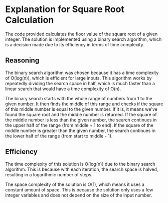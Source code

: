 # Explanation for Square Root Calculation

The code provided calculates the floor value of the square root of a given integer. The solution is implemented using a binary search algorithm, which is a decision made due to its efficiency in terms of time complexity.

## Reasoning

The binary search algorithm was chosen because it has a time complexity of O(log(n)), which is efficient for large inputs. This algorithm works by repeatedly dividing the search space in half, which is much faster than a linear search that would have a time complexity of O(n).

The binary search starts with the whole range of numbers from 1 to the given number. It then finds the middle of this range and checks if the square of this middle number is equal to the given number. If it is, it means we've found the square root and the middle number is returned. If the square of the middle number is less than the given number, the search continues in the upper half of the range (from middle + 1 to end). If the square of the middle number is greater than the given number, the search continues in the lower half of the range (from start to middle - 1).

## Efficiency

The time complexity of this solution is O(log(n)) due to the binary search algorithm. This is because with each iteration, the search space is halved, resulting in a logarithmic number of steps.

The space complexity of the solution is O(1), which means it uses a constant amount of space. This is because the solution only uses a few integer variables and does not depend on the size of the input number.